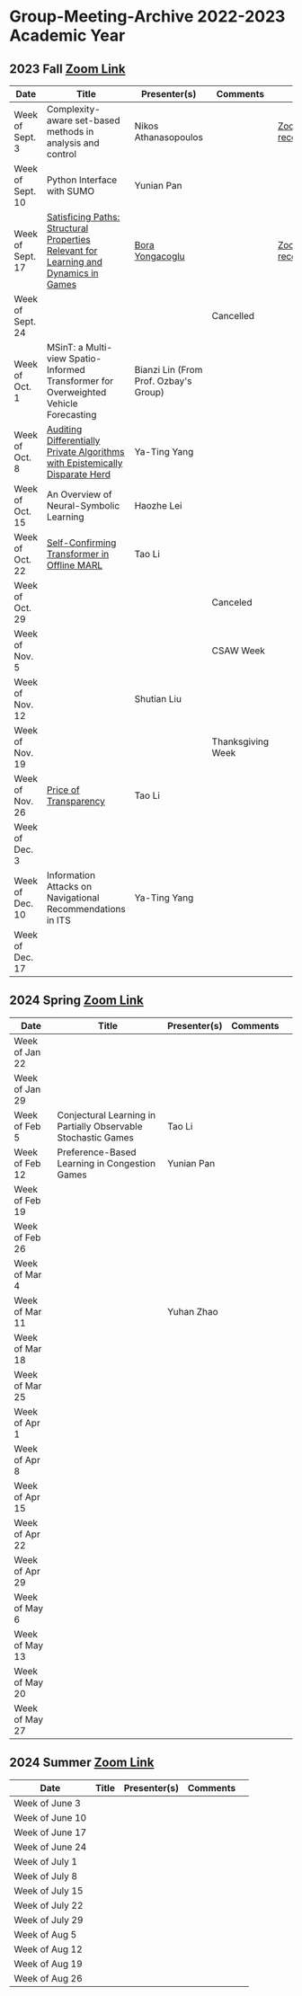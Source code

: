 # Group-Meeting-Archive 2022-2023 Academic Year

## 2023 Fall [Zoom Link](https://nyu.zoom.us/j/94672827796)
| Date                | Title                | Presenter(s) | Comments |   |
|---------------------|----------------------|--------------|----------|---|
| Week of Sept. 3     |Complexity-aware set-based methods in analysis and control| Nikos Athanasopoulos |    | [Zoom recording](https://nyu.zoom.us/rec/share/GH9Tx-osYIPMRBjTN3QaC2UbKUjCZ5Kj7W86uAsW8NmZ1JtV8F34P2UbvBk_tqkh.0ctYTBitU5j_mjuV)    |
| Week of Sept. 10    | Python Interface with SUMO  |  Yunian Pan  |          |   |
| Week of Sept. 17    |[Satisficing Paths: Structural Properties Relevant for Learning and Dynamics in Games](https://epubs.siam.org/doi/full/10.1137/22M1515112)|[Bora Yongacoglu](https://yongac.github.io/)|     | [Zoom recording](https://nyu.zoom.us/rec/share/aj96qkz-bGcExGCXD8yWR8pe9p9Hp6nLzO1P0YfKKYwyvKhD2qeb16mT6DtHbH8f.E_kIrmsc-l2o6Dkw) |
| Week of Sept. 24    |                             |              |  Cancelled        |   |
| Week of Oct. 1      |  MSinT: a Multi-view Spatio-Informed Transformer for Overweighted Vehicle Forecasting                           | Bianzi Lin (From Prof. Ozbay's Group)|          |   |
| Week of Oct. 8      | [Auditing Differentially Private Algorithms with Epistemically Disparate Herd](https://drive.google.com/file/d/16i_iausZ5kpEiOgJiQcwjOG73yCjCqUU/view?usp=sharing) |   Ya-Ting Yang   |          |   |
| Week of Oct. 15     | An Overview of Neural-Symbolic Learning    | Haozhe Lei |          |    |
| Week of Oct. 22     | [Self-Confirming Transformer in Offline MARL](https://drive.google.com/file/d/1rmzFSQO9QsmSENx5nCXp0ZrhcjyWRYgg/view?usp=sharing)|    Tao Li    |          |    |
| Week of Oct. 29     |                             |              | Canceled|    |
| Week of Nov. 5      |                             |              | CSAW Week|    |
| Week of Nov. 12     |                             |Shutian Liu   |          |    |
| Week of Nov. 19     |                             |              |Thanksgiving Week|    |
| Week of Nov. 26     | [Price of Transparency](https://drive.google.com/file/d/18uTtbPMlZHBqZ-t-iBtjQjmLsexbfJjq/view?usp=sharing)       |  Tao Li      |          |    |
| Week of Dec. 3      |                             |              |          |    |
| Week of Dec. 10     | Information Attacks on Navigational Recommendations in ITS | Ya-Ting Yang |          |    |
| Week of Dec. 17     |                             |              |          |    |


## 2024 Spring [Zoom Link]()
| Date                | Title                | Presenter(s) | Comments |   |
|---------------------|----------------------|--------------|----------|---|
|Week of Jan 22       |                      |              |          |   |
|Week of Jan 29       |                      |              |          |   |
|Week of Feb 5        |Conjectural Learning in Partially Observable Stochastic Games| Tao Li |          |   |
|Week of Feb 12       |Preference-Based Learning in Congestion Games |   Yunian Pan         |          |   |
|Week of Feb 19       |                      |              |          |   |
|Week of Feb 26       |                      |              |          |   |
|Week of Mar 4        |                      |              |          |   |
|Week of Mar 11       |                      | Yuhan Zhao |          |   |
|Week of Mar 18       |                      |              |          |   |
|Week of Mar 25       |                      |              |          |   |
|Week of Apr 1        |                      |              |          |   |
|Week of Apr 8        |                      |              |          |   |
|Week of Apr 15       |                      |              |          |   |
|Week of Apr 22       |                      |              |          |   |
|Week of Apr 29       |                      |              |          |   |
|Week of May 6        |                      |              |          |   |
|Week of May 13       |                      |              |          |   |
|Week of May 20       |                      |              |          |   |
|Week of May 27       |                      |              |          |   |

## 2024 Summer [Zoom Link]()
| Date                | Title                | Presenter(s) | Comments |   |
|---------------------|----------------------|--------------|----------|---|
|Week of June 3       |                      |              |          |   |
|Week of June 10      |                      |              |          |   |
|Week of June 17      |                      |              |          |   |
|Week of June 24      |                      |              |          |   |
|Week of July 1       |                      |              |          |   |
|Week of July 8       |                      |              |          |   |
|Week of July 15      |                      |              |          |   |
|Week of July 22      |                      |              |          |   |
|Week of July 29      |                      |              |          |   |
|Week of Aug 5        |                      |              |          |   |
|Week of Aug 12       |                      |              |          |   |
|Week of Aug 19       |                      |              |          |   |
|Week of Aug 26       |                      |              |          |   |
